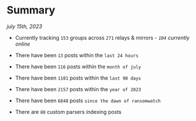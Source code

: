 
# Summary
_july 15th, 2023_

- Currently tracking `153` groups across `271` relays & mirrors - _`104` currently online_

- There have been `13` posts within the `last 24 hours`

- There have been `116` posts within the `month of july`

- There have been `1101` posts within the `last 90 days`

- There have been `2157` posts within the `year of 2023`

- There have been `6848` posts `since the dawn of ransomwatch`

- There are `80` custom parsers indexing posts
